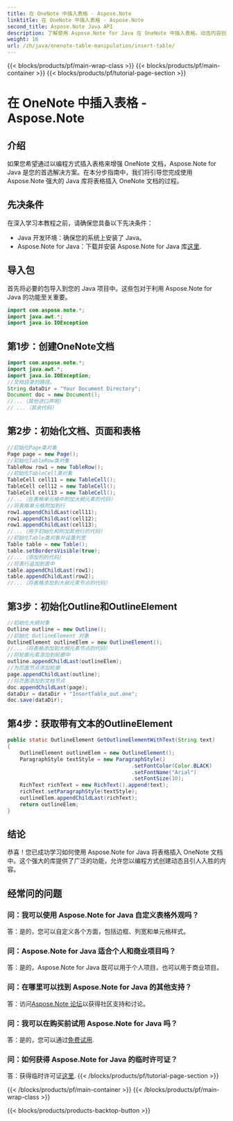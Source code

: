 ```yaml
---
title: 在 OneNote 中插入表格 - Aspose.Note
linktitle: 在 OneNote 中插入表格 - Aspose.Note
second_title: Aspose.Note Java API
description: 了解使用 Aspose.Note for Java 在 OneNote 中插入表格。动态内容创建的分步指南。轻松增强您的文档。
weight: 16
url: /zh/java/onenote-table-manipulation/insert-table/
---
```


{{< blocks/products/pf/main-wrap-class >}}
{{< blocks/products/pf/main-container >}}
{{< blocks/products/pf/tutorial-page-section >}}

# 在 OneNote 中插入表格 - Aspose.Note

## 介绍
如果您希望通过以编程方式插入表格来增强 OneNote 文档，Aspose.Note for Java 是您的首选解决方案。在本分步指南中，我们将引导您完成使用 Aspose.Note 强大的 Java 库将表格插入 OneNote 文档的过程。
## 先决条件
在深入学习本教程之前，请确保您具备以下先决条件：
- Java 开发环境：确保您的系统上安装了 Java。
-  Aspose.Note for Java：下载并安装 Aspose.Note for Java 库[这里](https://releases.aspose.com/note/java/).
## 导入包
首先将必要的包导入到您的 Java 项目中。这些包对于利用 Aspose.Note for Java 的功能至关重要。
```java
import com.aspose.note.*;
import java.awt.*;
import java.io.IOException
```

## 第1步：创建OneNote文档
```java
import com.aspose.note.*;
import java.awt.*;
import java.io.IOException;
//文档目录的路径。
String dataDir = "Your Document Directory";
Document doc = new Document();
//...（其他进口声明）
// ...（其余代码）
```
## 第2步：初始化文档、页面和表格
```java
//初始化Page类对象
Page page = new Page();
//初始化TableRow类对象
TableRow row1 = new TableRow();
//初始化TableCell类对象
TableCell cell11 = new TableCell();
TableCell cell12 = new TableCell();
TableCell cell13 = new TableCell();
//...（在表格单元格中附加大纲元素的代码）
//将表格单元格附加到行
row1.appendChildLast(cell11);
row1.appendChildLast(cell12);
row1.appendChildLast(cell13);
//...（用于初始化和附加其他行的代码）
//初始化Table类对象并设置列宽
Table table = new Table();
table.setBordersVisible(true);
//...（添加列的代码）
//将表行追加到表中
table.appendChildLast(row1);
table.appendChildLast(row2);
//...（将表格添加到大纲元素节点的代码）
```
## 第3步：初始化Outline和OutlineElement
```java
//初始化大纲对象
Outline outline = new Outline();
//初始化 OutlineElement 对象
OutlineElement outlineElem = new OutlineElement();
//...（将表格添加到大纲元素节点的代码）
//将轮廓元素添加到轮廓中
outline.appendChildLast(outlineElem);
//为页面节点添加轮廓
page.appendChildLast(outline);
//将页面添加到文档节点
doc.appendChildLast(page);
dataDir = dataDir + "InsertTable_out.one";
doc.save(dataDir);
```
## 第4步：获取带有文本的OutlineElement
```java
public static OutlineElement GetOutlineElementWithText(String text)
{
    OutlineElement outlineElem = new OutlineElement();
    ParagraphStyle textStyle = new ParagraphStyle()
                                        .setFontColor(Color.BLACK)
                                        .setFontName("Arial")
                                        .setFontSize(10);
    RichText richText = new RichText().append(text);
    richText.setParagraphStyle(textStyle);
    outlineElem.appendChildLast(richText);
    return outlineElem;
} 
```
## 结论
恭喜！您已成功学习如何使用 Aspose.Note for Java 将表格插入 OneNote 文档中。这个强大的库提供了广泛的功能，允许您以编程方式创建动态且引人入胜的内容。
## 经常问的问题
### 问：我可以使用 Aspose.Note for Java 自定义表格外观吗？
答：是的，您可以自定义各个方面，包括边框、列宽和单元格样式。
### 问：Aspose.Note for Java 适合个人和商业项目吗？
答：是的，Aspose.Note for Java 既可以用于个人项目，也可以用于商业项目。
### 问：在哪里可以找到 Aspose.Note for Java 的其他支持？
答：访问[Aspose.Note 论坛](https://forum.aspose.com/c/note/28)以获得社区支持和讨论。
### 问：我可以在购买前试用 Aspose.Note for Java 吗？
答：是的，您可以通过[免费试用](https://releases.aspose.com/).
### 问：如何获得 Aspose.Note for Java 的临时许可证？
答：获得临时许可证[这里](https://purchase.aspose.com/temporary-license/).
{{< /blocks/products/pf/tutorial-page-section >}}

{{< /blocks/products/pf/main-container >}}
{{< /blocks/products/pf/main-wrap-class >}}

{{< blocks/products/products-backtop-button >}}
